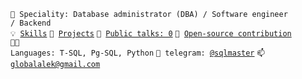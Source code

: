 <code>👷 Speciality: Database administrator (DBA) / Software engineer / Backend</code><br>
<code>💡 [Skills](SKILLS.md)</code>
<code>🧻 [Projects](PROJECTS.md)</code>
<code>📢 [Public talks: 0](TALKS.md)</code>
<code>👀 [Open-source contribution](CONTRIBUTION.md)</code><br>
<code>🧑‍💻 Languages: T-SQL, Pg-SQL, Python</code>
<code>💬 telegram: [@sqlmaster](https://telegram.me/sqlmaster)</code>
<code>📫 [globalalek@gmail.com](mailto:globalalek@gmail.com)</code>
